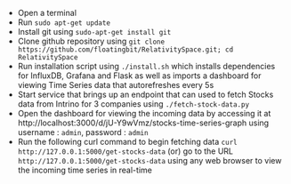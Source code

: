 * Open a terminal
* Run `sudo apt-get update`
* Install git using `sudo-apt-get install git`
* Clone github repository using `git clone https://github.com/floatingbit/RelativitySpace.git; cd RelativitySpace`
* Run installation script using `./install.sh` which installs dependencies for InfluxDB, Grafana and Flask as well as imports a dashboard for viewing Time Series data that autorefreshes every 5s
* Start service that brings up an endpoint that can used to fetch Stocks data from Intrino for 3 companies using `./fetch-stock-data.py`
* Open the dashboard for viewing the incoming data by accessing it at http://localhost:3000/d/jU-Y9wVmz/stocks-time-series-graph using username : `admin`, password : `admin`
* Run the following curl command to begin fetching data `curl http://127.0.0.1:5000/get-stocks-data` (or) go to the URL `http://127.0.0.1:5000/get-stocks-data` using any web browser to view the incoming time series in real-time

